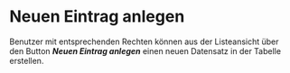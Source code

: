 # Neuen Eintrag anlegen

Benutzer mit entsprechenden Rechten können aus der Listeansicht über den Button ***Neuen Eintrag anlegen*** einen neuen Datensatz in der Tabelle erstellen.